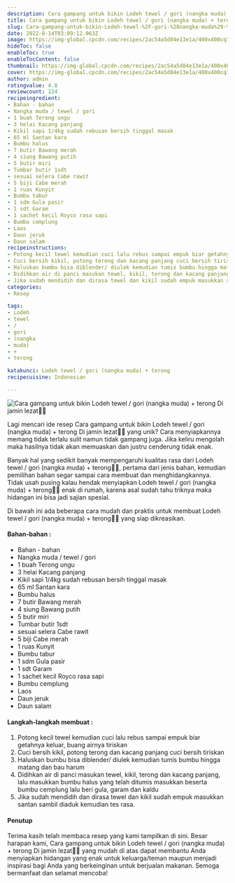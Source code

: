 ```yaml
---
description: Cara gampang untuk bikin Lodeh tewel / gori (nangka muda) + terong Di jamin lezat"
title: Cara gampang untuk bikin Lodeh tewel / gori (nangka muda) + terong Di jamin lezat
slug: Cara-gampang-untuk-bikin-Lodeh-tewel-%2F-gori-%28nangka-muda%29-%2B-terong-Di-jamin-lezat
date: 2022-8-14T03:09:12.063Z
image: https://img-global.cpcdn.com/recipes/2ac54a5d04e13e1a/400x400cq70/photo.jpg
hideToc: false
enableToc: true
enableTocContent: false
thumbnail: https://img-global.cpcdn.com/recipes/2ac54a5d04e13e1a/400x400cq70/photo.jpg
cover: https://img-global.cpcdn.com/recipes/2ac54a5d04e13e1a/400x400cq70/photo.jpg
author: admin
ratingvalue: 4.8
reviewcount: 124
recipeingredient:
- Bahan - bahan
- Nangka muda / tewel / gori
- 1 buah Terong ungu
- 3 helai Kacang panjang
- Kikil sapi 1/4kg sudah rebusan bersih tinggal masak
- 65 ml Santan kara
- Bumbu halus
- 7 butir Bawang merah
- 4 siung Bawang putih
- 5 butir miri
- Tumbar butir 1sdt
- sesuai selera Cabe rawit
- 5 biji Cabe merah
- 1 ruas Kunyit
- Bumbu tabur
- 1 sdm Gula pasir
- 1 sdt Garam
- 1 sachet kecil Royco rasa sapi
- Bumbu cemplung
- Laos
- Daun jeruk
- Daun salam
recipeinstructions:
- Potong kecil tewel kemudian cuci lalu rebus sampai empuk biar getahnya keluar, buang airnya tiriskan
- Cuci bersih kikil, potong terong dan kacang panjang cuci bersih tiriskan
- Haluskan bumbu bisa diblender/ diulek kemudian tumis bumbu hingga matang dan bau harum
- Didihkan air di panci masukan tewel, kikil, terong dan kacang panjang, lalu masukkan bumbu halus yang telah ditumis masukkan beserta bumbu cemplung lalu beri gula, garam dan kaldu
- Jika sudah mendidih dan dirasa tewel dan kikil sudah empuk masukkan santan sambil diaduk kemudian tes rasa.
categories:
- Resep

tags:
- Lodeh
- tewel
- /
- gori
- (nangka
- muda)
- +
- terong

katakunci: Lodeh tewel / gori (nangka muda) + terong
recipecuisine: Indonesian

---
```


![Cara gampang untuk bikin Lodeh tewel / gori (nangka muda) + terong Di jamin lezat👩‍🍳](https://img-global.cpcdn.com/recipes/2ac54a5d04e13e1a/400x400cq70/photo.jpg)

Lagi mencari ide resep Cara gampang untuk bikin Lodeh tewel / gori (nangka muda) + terong Di jamin lezat👩‍🍳 yang unik? Cara menyiapkannya memang tidak terlalu sulit namun tidak gampang juga. Jika keliru mengolah maka hasilnya tidak akan memuaskan dan justru cenderung tidak enak.

Banyak hal yang sedikit banyak mempengaruhi kualitas rasa dari Lodeh tewel / gori (nangka muda) + terong👩‍🍳, pertama dari jenis bahan, kemudian pemilihan bahan segar sampai cara membuat dan menghidangkannya. Tidak usah pusing kalau hendak menyiapkan Lodeh tewel / gori (nangka muda) + terong👩‍🍳 enak di rumah, karena asal sudah tahu triknya maka hidangan ini bisa jadi sajian spesial.

Di bawah ini ada beberapa cara mudah dan praktis untuk membuat Lodeh tewel / gori (nangka muda) + terong👩‍🍳 yang siap dikreasikan.

<!--inarticleads1-->

#### Bahan-bahan :

- Bahan - bahan
- Nangka muda / tewel / gori
- 1 buah Terong ungu
- 3 helai Kacang panjang
- Kikil sapi 1/4kg sudah rebusan bersih tinggal masak
- 65 ml Santan kara
- Bumbu halus
- 7 butir Bawang merah
- 4 siung Bawang putih
- 5 butir miri
- Tumbar butir 1sdt
- sesuai selera Cabe rawit
- 5 biji Cabe merah
- 1 ruas Kunyit
- Bumbu tabur
- 1 sdm Gula pasir
- 1 sdt Garam
- 1 sachet kecil Royco rasa sapi
- Bumbu cemplung
- Laos
- Daun jeruk
- Daun salam

<!--inarticleads2-->

#### Langkah-langkah membuat :

1. Potong kecil tewel kemudian cuci lalu rebus sampai empuk biar getahnya keluar, buang airnya tiriskan
1. Cuci bersih kikil, potong terong dan kacang panjang cuci bersih tiriskan
1. Haluskan bumbu bisa diblender/ diulek kemudian tumis bumbu hingga matang dan bau harum
1. Didihkan air di panci masukan tewel, kikil, terong dan kacang panjang, lalu masukkan bumbu halus yang telah ditumis masukkan beserta bumbu cemplung lalu beri gula, garam dan kaldu
1. Jika sudah mendidih dan dirasa tewel dan kikil sudah empuk masukkan santan sambil diaduk kemudian tes rasa.

#### Penutup

Terima kasih telah membaca resep yang kami tampilkan di sini. Besar harapan kami, Cara gampang untuk bikin Lodeh tewel / gori (nangka muda) + terong Di jamin lezat👩‍🍳 yang mudah di atas dapat membantu Anda menyiapkan hidangan yang enak untuk keluarga/teman maupun menjadi inspirasi bagi Anda yang berkeinginan untuk berjualan makanan. Semoga bermanfaat dan selamat mencoba!